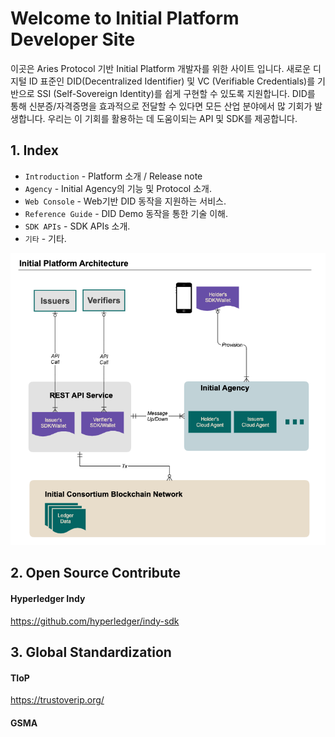 # Welcome to Initial Platform Developer Site

이곳은 Aries Protocol 기반 Initial Platform 개발자를 위한 사이트 입니다. 
새로운 디지털 ID 표준인 DID(Decentralized Identifier) 및 VC (Verifiable Credentials)를 기반으로 SSI (Self-Sovereign Identity)를 쉽게 구현할 수 있도록 지원합니다.
DID를 통해 신분증/자격증명을 효과적으로 전달할 수 있다면 모든 산업 분야에서 많 기회가 발생합니다.
우리는 이 기회를 활용하는 데 도움이되는 API 및 SDK를 제공합니다.


## 1. Index

* `Introduction` - Platform 소개 / Release note 
* `Agency` - Initial Agency의 기능 및 Protocol 소개.
* `Web Console` - Web기반 DID 동작을 지원하는 서비스.
* `Reference Guide` - DID Demo 동작을 통한 기술 이해.
* `SDK APIs` - SDK APIs 소개.
* `기타` - 기타.

![workflow](img/initial_platform_arch.png)


## 2. Open Source Contribute

#### Hyperledger Indy
<https://github.com/hyperledger/indy-sdk>


## 3. Global Standardization

#### TIoP
<https://trustoverip.org/>

#### GSMA

